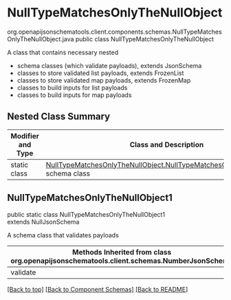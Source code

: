 # NullTypeMatchesOnlyTheNullObject
org.openapijsonschematools.client.components.schemas.NullTypeMatchesOnlyTheNullObject.java
public class NullTypeMatchesOnlyTheNullObject

A class that contains necessary nested
- schema classes (which validate payloads), extends JsonSchema
- classes to store validated list payloads, extends FrozenList
- classes to store validated map payloads, extends FrozenMap
- classes to build inputs for list payloads
- classes to build inputs for map payloads

## Nested Class Summary
| Modifier and Type | Class and Description |
| ----------------- | ---------------------- |
| static class | [NullTypeMatchesOnlyTheNullObject.NullTypeMatchesOnlyTheNullObject1](#nulltypematchesonlythenullobject1)<br> schema class |

## NullTypeMatchesOnlyTheNullObject1
public static class NullTypeMatchesOnlyTheNullObject1<br>
extends NullJsonSchema

A schema class that validates payloads

| Methods Inherited from class org.openapijsonschematools.client.schemas.NumberJsonSchema |
| ------------------------------------------------------------------ |
| validate                                                           |

[[Back to top]](#top) [[Back to Component Schemas]](../../../README.md#Component-Schemas) [[Back to README]](../../../README.md)
